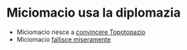 # Miciomacio usa la diplomazia

- Miciomacio riesce a [convincere Topotopazio](nannainsieme.html)
- Miciomacio [fallisce miseramente](perdita.html)
